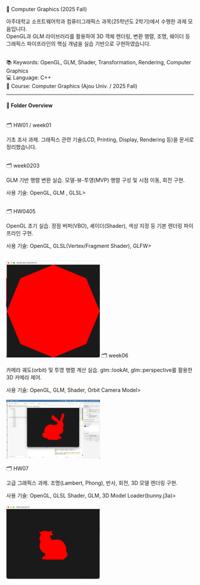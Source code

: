 🎨 Computer Graphics (2025 Fall)

아주대학교 소프트웨어학과 컴퓨터그래픽스 과목(25학년도 2학기)에서 수행한 과제 모음입니다. <br>
OpenGL과 GLM 라이브러리를 활용하여 3D 객체 렌더링, 변환 행렬, 조명, 쉐이더 등 
그래픽스 파이프라인의 핵심 개념을 실습 기반으로 구현하였습니다.<br><br>

📚 Keywords: OpenGL, GLM, Shader, Transformation, Rendering, Computer Graphics<br>
💻 Language: C++ <br>
🏫 Course: Computer Graphics (Ajou Univ. / 2025 Fall) <br>

---
#### 📁 Folder Overview <br><br>
🗂️ HW01 / week01

기초 조사 과제.
그래픽스 관련 기술(LCD, Printing, Display, Rendering 등)을 문서로 정리했습니다.<br><br>


🗂️ week0203

GLM 기반 행렬 변환 실습.
모델-뷰-투영(MVP) 행렬 구성 및 시점 이동, 회전 구현.

사용 기술: OpenGL, GLM , GLSL><br><br>


🗂️ HW0405 

OpenGL 초기 실습.
정점 버퍼(VBO), 셰이더(Shader), 색상 지정 등 기본 렌더링 파이프라인 구현.

사용 기술: OpenGL, GLSL(Vertex/Fragment Shader), GLFW><br><br>

<img src="./HW0405/박민정_과제12.png" width="50%" alt="스크린샷" />
🗂️ week06

카메라 궤도(orbit) 및 투영 행렬 계산 실습.
glm::lookAt, glm::perspective를 활용한 3D 카메라 제어.

사용 기술: OpenGL, GLM, Shader, Orbit Camera Model><br><br>
<img src="./HW06/과제18.png" width="50%" alt="스크린샷" />

🗂️ HW07

고급 그래픽스 과제.
조명(Lambert, Phong), 반사, 회전, 3D 모델 렌더링 구현.

사용 기술: OpenGL, GLSL Shader, GLM, 3D Model Loader(bunny.j3a)><br><br>
<img src="./HW07/과제19.png" width="50%" alt="스크린샷" />